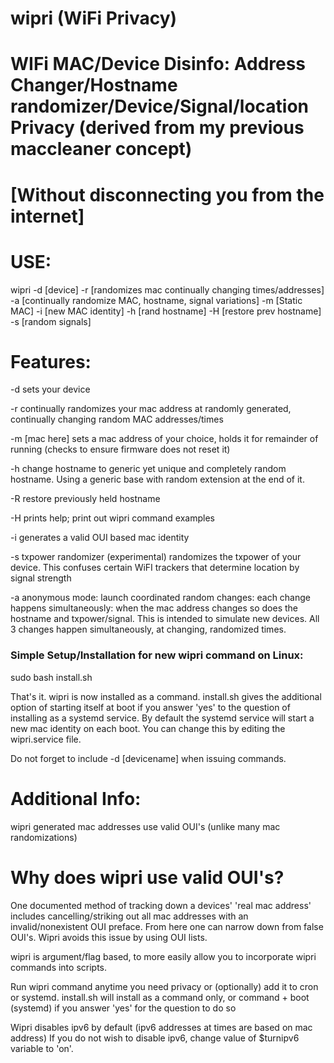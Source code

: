 # wipri (WiFi Privacy)
# WIFi MAC/Device Disinfo: Address Changer/Hostname randomizer/Device/Signal/location Privacy (derived from my previous maccleaner concept)
# [Without disconnecting you from the internet]
#
#

# USE:
wipri -d [device] -r [randomizes mac continually changing times/addresses] -a [continually randomize MAC, hostname, signal variations] -m [Static MAC] -i [new MAC identity] -h [rand hostname] -H [restore prev hostname] -s [random signals]

# Features:
-d sets your device 

-r continually randomizes your mac address at randomly generated, continually changing random MAC addresses/times

-m [mac here] sets a mac address of your choice, holds it for remainder of running (checks to ensure firmware does not reset it)

-h change hostname to generic yet unique and completely random hostname. Using a generic base with random extension at the end of it.

-R restore previously held hostname

-H prints help; print out wipri command examples

-i generates a valid OUI based mac identity 

-s txpower randomizer (experimental) randomizes the txpower of your device. This confuses certain WiFI trackers that determine location by signal strength

-a anonymous mode: launch coordinated random changes: each change happens simultaneously: when the mac address changes so does the hostname and txpower/signal. This is intended to simulate new devices. All 3 changes happen simultaneously, at changing, randomized times.

### Simple Setup/Installation for new wipri command on Linux:
sudo bash install.sh
 
That's it. wipri is now installed as a command. install.sh gives the additional option of starting itself at boot
if you answer 'yes' to the question of installing as a systemd service. By default the systemd service will start
a new mac identity on each boot. You can change this by editing the wipri.service file.

Do not forget to include -d [devicename] when issuing commands.

# Additional Info: 

wipri generated mac addresses use valid OUI's (unlike many mac randomizations)
# Why does wipri use valid OUI's? 
One documented method of tracking down a devices' 'real mac address' includes
cancelling/striking out all mac addresses with an invalid/nonexistent OUI preface.
From here one can narrow down from false OUI's. Wipri avoids this issue by using OUI lists.

wipri is argument/flag based, to more easily allow you to incorporate wipri commands into scripts.

Run wipri command anytime you need privacy or (optionally) add it to cron or systemd. 
install.sh will install as a command only, or command + boot (systemd) if you answer 'yes' for the question to do so 

Wipri disables ipv6 by default (ipv6 addresses at times are based on mac address)
If you do not wish to disable ipv6, change value of $turnipv6 variable to 'on'.


